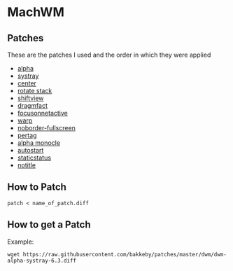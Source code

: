 # MachWM

## Patches

These are the patches I used and the order in which they were applied

- [alpha](https://raw.githubusercontent.com/bakkeby/patches/master/dwm/dwm-alpha-6.3.diff) 
- [systray](https://raw.githubusercontent.com/bakkeby/patches/master/dwm/dwm-alpha-systray-6.3.diff) 
- [center](https://raw.githubusercontent.com/bakkeby/patches/master/dwm/dwm-center-6.3.diff) 
- [rotate stack](https://raw.githubusercontent.com/bakkeby/patches/master/dwm/dwm-rotatestack-6.3.diff) 
- [shiftview](https://raw.githubusercontent.com/bakkeby/patches/master/dwm/dwm-shiftviewclients-6.3.diff) 
- [dragmfact](https://github.com/bakkeby/patches/blob/master/dwm/dwm-dragmfact-6.3.diff) 
- [focusonnetactive](https://raw.githubusercontent.com/bakkeby/patches/master/dwm/dwm-focusonnetactive-6.3.diff) 
- [warp](https://raw.githubusercontent.com/bakkeby/patches/master/dwm/dwm-warp-6.3.diff) 
- [noborder-fullscreen](https://raw.githubusercontent.com/bakkeby/patches/master/dwm/dwm-fullscreen-compilation-noborder-6.3.diff) 
- [pertag](https://raw.githubusercontent.com/bakkeby/patches/master/dwm/dwm-pertag-6.3.diff) 
- [alpha monocle](https://raw.githubusercontent.com/bakkeby/patches/master/dwm/dwm-alpha_monocle_layout-6.3.diff) 
- [autostart](https://raw.githubusercontent.com/bakkeby/patches/master/dwm/dwm-autostart-6.3.diff) 
- [staticstatus](https://dwm.suckless.org/patches/staticstatus/dwm-staticstatus-6.2.diff) 
- [notitle](https://dwm.suckless.org/patches/notitle/dwm-notitle-6.2.diff) 

## How to Patch

```
patch < name_of_patch.diff
```

## How to get a Patch

Example:

```
wget https://raw.githubusercontent.com/bakkeby/patches/master/dwm/dwm-alpha-systray-6.3.diff
```
